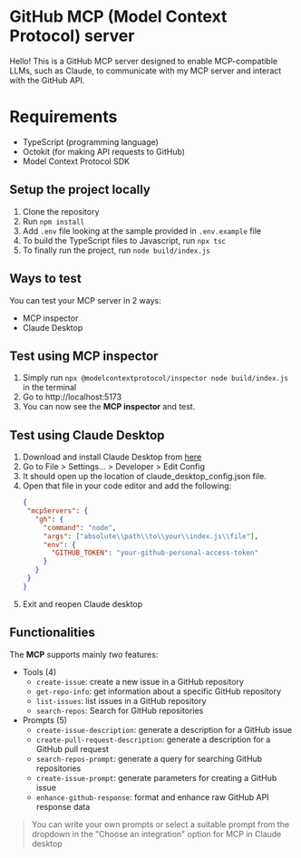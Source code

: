 # GitHub MCP (Model Context Protocol) server

Hello! This is a GitHub MCP server designed to enable MCP-compatible LLMs, such as Claude, to communicate with my MCP server and interact with the GitHub API.


# Requirements
- TypeScript (programming language)
- Octokit (for making API requests to GitHub)
- Model Context Protocol SDK

## Setup the project locally

1. Clone the repository
2. Run `npm install`
3. Add `.env` file looking at the sample provided in `.env.example` file
4. To build the TypeScript files to Javascript, run `npx tsc`
5. To finally run the project, run `node build/index.js`

## Ways to test

You can test your MCP server in 2 ways:
- MCP inspector
- Claude Desktop

## Test using MCP inspector

1. Simply run `npx @modelcontextprotocol/inspector node build/index.js` in the terminal
2. Go to http://localhost:5173
3. You can now see the **MCP inspector** and test.

## Test using Claude Desktop

1. Download and install Claude Desktop from [here](https://claude.ai/download)
2. Go to File > Settings... > Developer > Edit Config
3. It should open up the location of claude_desktop_config.json file.
4. Open that file in your code editor and add the following:
	 ```json
	{
	  "mcpServers": {
	    "gh": {
	      "command": "node",
	      "args": ["absolute\\path\\to\\your\\index.js\\file"],
	      "env": {
	        "GITHUB_TOKEN": "your-github-personal-access-token"
	      }
	    }
	  }
	}
	```
5. Exit and reopen Claude desktop

## Functionalities

The **MCP** supports mainly *two* features:
 - Tools (4)
	 - `create-issue`: create a new issue in a GitHub repository
	 - `get-repo-info`: get information about a specific GitHub repository
	 - `list-issues`: list issues in a GitHub repository
	 - `search-repos`: Search for GitHub repositories
 - Prompts (5)
	 - `create-issue-description`: generate a description for a GitHub issue
	 - `create-pull-request-description`: generate a description for a GitHub pull request
	 - `search-repos-prompt`: generate a query for searching GitHub repositories
	 - `create-issue-prompt`: generate parameters for creating a GitHub issue
	 - `enhance-github-response`: format and enhance raw GitHub API response data

> You can write your own prompts or select a suitable prompt from the dropdown in the "Choose an integration"  option for MCP in Claude desktop